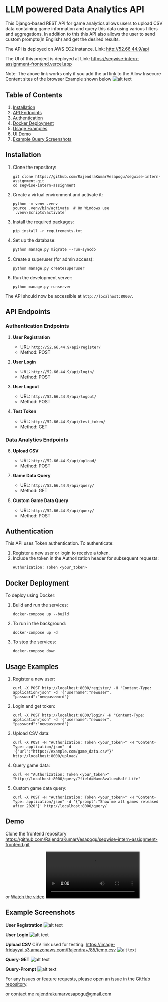 

# LLM powered Data Analytics API

This Django-based REST API for game analytics allows users to upload CSV data containing game information and query this data using various filters and aggregations. In addition to this this API also allows the user to send custom prompts(In English) and get the desired results.

The API is deployed on AWS EC2 instance. Link: http://52.66.44.9/api 

The UI of this project is deployed at Link: https://segwise-intern-assignment-frontend.vercel.app

Note: The above link works only if you add the url link to the Allow Insecure Content sites of the browser
Example shown below
![alt text](readme-assets/image6.png)

## Table of Contents

1. [Installation](#installation)
2. [API Endpoints](#api-endpoints)
3. [Authentication](#authentication)
4. [Docker Deployment](#docker-deployment)
5. [Usage Examples](#usage-examples)
6. [UI Demo](#demo)
7. [Example Query Screenshots](#example-screenshots)

## Installation

1. Clone the repository:
   ```
   git clone https://github.com/RajendraKumarVesapogu/segwise-intern-assignment.git
   cd segwise-intern-assignment
   ```

2. Create a virtual environment and activate it:
   ```
   python -m venv .venv
   source .venv/bin/activate  # On Windows use `.venv\Scripts\activate`
   ```

3. Install the required packages:
   ```
   pip install -r requirements.txt
   ```

4. Set up the database:

   ```
   python manage.py migrate --run-syncdb

   ```

5. Create a superuser (for admin access):
   ```
   python manage.py createsuperuser
   ```

6. Run the development server:
   ```
   python manage.py runserver
   ```

The API should now be accessible at `http://localhost:8000/`.


## API Endpoints

### Authentication Endpoints

1. **User Registration**
   - URL: `http://52.66.44.9/api/register/`
   - Method: POST

2. **User Login**
   - URL: `http://52.66.44.9/api/login/`
   - Method: POST

3. **User Logout**
   - URL: `http://52.66.44.9/api/logout/`
   - Method: POST

4. **Test Token**
   - URL: `http://52.66.44.9/api/test_token/`
   - Method: GET


### Data Analytics Endpoints

6. **Upload CSV**
   - URL: `http://52.66.44.9/api/upload/`
   - Method: POST

7. **Game Data Query**
   - URL: `http://52.66.44.9/api/query/`
   - Method: GET

8. **Custom Game Data Query**
   - URL: `http://52.66.44.9/api/query/`
   - Method: POST

## Authentication

This API uses Token authentication. To authenticate:

1. Register a new user or login to receive a token.
2. Include the token in the Authorization header for subsequent requests:
   ```
   Authorization: Token <your_token>
   ```

## Docker Deployment

To deploy using Docker:

1. Build and run the services:
   ```
   docker-compose up --build
   ```

2. To run in the background:
   ```
   docker-compose up -d
   ```

3. To stop the services:
   ```
   docker-compose down
   ```

## Usage Examples

1. Register a new user:
   ```
   curl -X POST http://localhost:8000/register/ -H "Content-Type: application/json" -d '{"username":"newuser", "password":"newpassword"}'
   ```

2. Login and get token:
   ```
   curl -X POST http://localhost:8000/login/ -H "Content-Type: application/json" -d '{"username":"newuser", "password":"newpassword"}'
   ```

3. Upload CSV data:
   ```
   curl -X POST -H "Authorization: Token <your_token>" -H "Content-Type: application/json" -d '{"url":"https://example.com/game_data.csv"}' http://localhost:8000/upload/
   ```

4. Query game data:
   ```
   curl -H "Authorization: Token <your_token>" "http://localhost:8000/query/?field=Name&value=Half-Life"
   ```

5. Custom game data query:
   ```
   curl -X POST -H "Authorization: Token <your_token>" -H "Content-Type: application/json" -d '{"prompt":"Show me all games released after 2020"}' http://localhost:8000/query/
   ```
## Demo

Clone the frontend repository https://github.com/RajendraKumarVesapogu/segwise-intern-assignment-frontend.git

or
[Watch the video](https://youtu.be/XH_utAJ2Mx4)
<video controls src="readme-assets/2024-07-07 06-52-13.mp4" title="Title"></video>
## Example Screenshots

**User Registration**
![alt text](readme-assets/image.png)

**User Login**
![alt text](readme-assets/image-1.png)

**Upload CSV**
CSV link used for testing: https://image-fridayyai.s3.amazonaws.com/Rajendra+/85/temp.csv
![alt text](readme-assets/image-2.png)

**Query-GET**
![alt text](readme-assets/image-3.png)


**Query-Prompt**
![alt text](readme-assets/image-4.png)

For any issues or feature requests, please open an issue in the [GitHub repository](https://github.com/RajendraKumarVesapogu/segwise-intern-assignment).

or contact me rajendrakumarvesapogu@gmail.com
